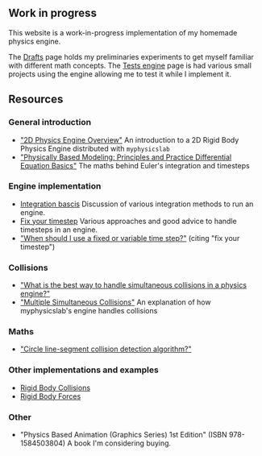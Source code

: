 ## Work in progress

This website is a work-in-progress implementation of my homemade physics engine.

The [Drafts](./drafts) page holds my preliminaries experiments to get myself familiar with different math concepts.
The [Tests engine](./engineTests) page is had various small projects using the engine allowing me to test it while I implement it.


## Resources

### General introduction
- ["2D Physics Engine Overview"](https://www.myphysicslab.com/develop/docs/Engine2D.html) An introduction to a 2D Rigid Body Physics Engine distributed with `myphysicslab`
- ["Physically Based Modeling: Principles and Practice Differential Equation Basics"](https://www.cs.cmu.edu/afs/cs.cmu.edu/user/baraff/www/sigcourse/notesb.pdf) The maths behind Euler's integration and timesteps

### Engine implementation
- [Integration bascis](https://gafferongames.com/post/integration_basics/) Discussion of various integration methods to run an engine.
- [Fix your timestep](https://gafferongames.com/post/fix_your_timestep/) Various approaches and good advice to handle timesteps in an engine.
- ["When should I use a fixed or variable time step?"](https://gamedev.stackexchange.com/q/1589) (citing "fix your timestep")

### Collisions
- ["What is the best way to handle simultaneous collisions in a physics engine?"](https://gamedev.stackexchange.com/q/32611)
- ["Multiple Simultaneous Collisions"](https://www.myphysicslab.com/engine2D/collision-methods-en.html) An explanation of how myphysicslab's engine handles collisions

### Maths
- ["Circle line-segment collision detection algorithm?"](https://stackoverflow.com/q/1073336)

### Other implementations and examples

- [Rigid Body Collisions](https://www.myphysicslab.com/engine2D/collision-en.html)
- [Rigid Body Forces](https://www.myphysicslab.com/engine2D/rigid-body-en.html)

### Other
- "Physics Based Animation (Graphics Series) 1st Edition" (ISBN 978-1584503804) A book I'm considering buying.
